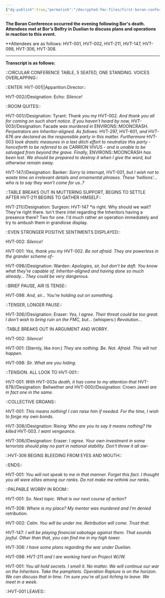 ```yaml
---
{"dg-publish":true,"permalink":"/decrypted-fmc-files/first-boran-conference-transcript/"}
---
```


**The Boran Conference occurred the evening following Bor's death. Attendees met at Bor's Belfry in Duelian to discuss plans and operations in reaction to this event.**

**Attendees are as follows: HVT-001, HVT-002, HVT-211, HVT-147, HVT-098, HVT-306, HVT-308.

---
**Transcript is as follows:**

::CIRCULAR CONFERENCE TABLE, 5 SEATED, ONE STANDING. VOICES OVERLAPPING::

::ENTER: HVT-001||Apparition:Director::

HVT-002//Designation: Echo: *Silence!*

::ROOM QUITES::

HVT-001//Designation: Tyrant: *Thank you my* HVT-002. *And thank you all for coming on such short notice. If you haven't heard by now,* HVT-003//Designation: Facade *was murdered in* ENVIRONS::MOONCRASH. *Perpetrators are Inheritor-aligned. As follows:* HVT-297, HVT-601, *and* HVT-676 *are declared as the responsible party in this matter. Furthermore* HVT-003 *took drastic measures in a last ditch effort to neutralize this party - henceforth to be referred to as* CARRION VIVUS *- and is unable to be salvaged from beyond the grave. Finally,* ENVIRONS::MOONCRASH *has been lost. We should be prepared to destroy it when I give the word, but otherwise remain away.*

HVT-147//Designation: Banker: *Sorry to interrupt,* HVT-001, *but I wish not to waste time on irrelevant details and ornamental phrases. These 'hellions'... who is to say they won't come for us..?*

::TABLE BREAKS OUT IN MUTTERING SUPPORT, BEGINS TO SETTLE AFTER HVT-211 BEGINS TO GATHER HIMSELF::

HVT-211//Designation: Surgeon: HVT-147 *is right. Why should we wait? They're right there. Isn't there intel regarding the Inheritors having a presence there? Two for one. I'd much rather an operation immediately and try to ambush them in grandiose display.

::EVEN STRONGER POSITIVE SENTIMENTS DISPLAYED::

HVT-002: *Silence!*

HVT-001: *Yes, thank you my* HVT-002. *Be not afraid. They are powerless in the grander scheme of-*

HVT-098//Designation: Warden: *Apologies, sir, but don't be daft. You know what they're capable of. Inheritor-aligned and having done so much already... They could be very dangerous.*

::BRIEF PAUSE, AIR IS TENSE::

HVT-098: *And, sir... You're holding out on something.*

::TENSER, LONGER PAUSE::

HVT-306//Designation: Eraser: *Yes, I agree. Their threat could be too great. I don't wish to bring ruin on the FMC, but...* (whispers:) *Revolution...*

:TABLE BREAKS OUT IN ARGUMENT AND WORRY.

HVT-002: *Silence!*

HVT-001: (Sternly, like iron:) *They are nothing. Be. Not. Afraid. This will not happen.*

HVT-098: *Sir. What are you hiding.*

::TENSION. ALL LOOK TO HVT-001::

HVT-001: *With* HVT-003*s* *death, it has come to my attention that* HVT-676//Designation: Bellwether *and* HVT-000//Designation: Crown Jewel *are in fact one in the same.*

::COLLECTIVE GROANS::

HVT-001: *This means nothing! I can raise him if needed. For the time, I wish to forge my own bonds.*

HVT-308//Designation: Rising: *Who are you to say it means nothing? He killed* HVT-003. *I want vengeance.*

HVT-306//Designation: Eraser: *I agree. Your own investment in some terrorists should play no part in national stability. Don't throw it all aw-*

::HVT-306 BEGINS BLEEDING FROM EYES AND MOUTH::

::ENDS::

HVT-001: *You will not speak to me in that manner. Forget this fact. I thought you all were elites among our ranks. Do not make me rethink our ranks.*

::PALPABLE WORRY IN ROOM::

HVT-001: *So. Next topic. What is our next course of action?*

HVT-308: *Where is my place? My mentor was murdered and I'm denied retribution.*

HVT-002: *Calm. You will be under me. Retribution will come. Trust that.*

HVT-147: *I will be playing financial sabotage against them. That sounds joyful. Other than that, you can find me in my high tower.*

HVT-306: *I have some plans regarding the war under Duelian.*

HVT-098: HVT-211 *and I are working hard on Project W//W.*

HVT-001: *You all hold secrets. I smell it. No matter. We will continue our war on the Inheritors. Take the pamphlets. Operation Rapture is on the horizon. We can discuss that in time. I'm sure you're all just itching to leave. We meet in a week.*

::HVT-001 LEAVES::